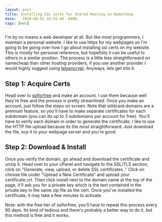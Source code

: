 ```yaml
---
layout: post
title: Installing SSL certs for Shared Hosting on Namecheap
date:   2020-09-01 16:55:40 -0400
tags: [Web]
---
```

I'm by no means a web developer at all. But like most programmers, I maintain a personal website. I like to use https for my webpages so I'm going to be going over how I go about installing ssl certs on my website. This is mostly for personal reference, but hopefully it can be useful to others in a similar position. The process is a little less straightforward on namecheap than other hosting providers, if you use another provider I would highly suggest using [letsencrypt](https://letsencrypt.org/). Anyways, lets get into it. 

## Step 1: Acquire Certs

Head over to [sslforfree](https://www.sslforfree.com/) and make an account. I use them because well they're free and the process is pretty streamlined. Once you make an account, just follow the steps on screen. Note that wildcard domains are a premium feature, so you'll have to make separate certificates for each subdomain (you can do up to 3 subdomains per account for free). You'll have to verify each domain in order to generate the certificate, I like to use the HTTP file upload because its the most straightforward. Just download the file, scp it to your webpage server and you're good. 

## Step 2: Download & Install

Once you verify the domain, go ahead and download the certificate and unzip it. Head over to your cPanel and navigate to the SSL/TLS section, click on "Generate, view, upload, or delete SSL certificates ." Click on choose file under "Upload a New Certificate" and upload your certificate.crt. Then click install next to the domain name at the top of the page, it'll ask you for a private key which is the text contained in the private.key in the same zip file as the cert. Once you've installed the certificate, it may take a few minutes to activate. 

Note: with the free tier of sslforfree, you'll have to repeat this process every 90 days. Its kind of tedious and there's probably a better way to do it, but this method is free and it works.
